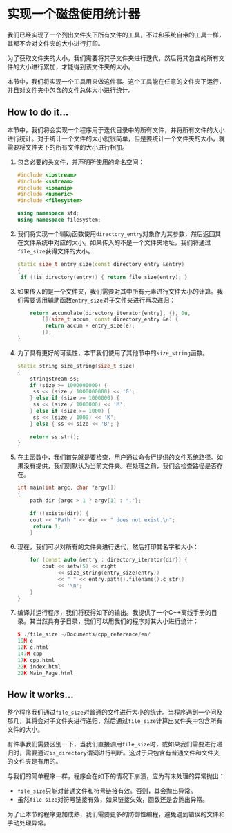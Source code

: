 # 实现一个磁盘使用统计器

我们已经实现了一个列出文件夹下所有文件的工具，不过和系统自带的工具一样，其都不会对文件夹的大小进行打印。

为了获取文件夹的大小，我们需要将其子文件夹进行迭代，然后将其包含的所有文件的大小进行累加，才能得到该文件夹的大小。

本节中，我们将实现一个工具用来做这件事。这个工具能在任意的文件夹下运行，并且对文件夹中包含的文件总体大小进行统计。

## How to do it...

本节中，我们将会实现一个程序用于迭代目录中的所有文件，并将所有文件的大小进行统计。对于统计一个文件的大小就很简单，但是要统计一个文件夹的大小，就需要将文件夹下的所有文件的大小进行相加。

1. 包含必要的头文件，并声明所使用的命名空间：

   ```c++
   #include <iostream>
   #include <sstream>
   #include <iomanip>
   #include <numeric>
   #include <filesystem>
   
   using namespace std;
   using namespace filesystem;
   ```

2. 我们将实现一个辅助函数使用`directory_entry`对象作为其参数，然后返回其在文件系统中对应的大小。如果传入的不是一个文件夹地址，我们将通过`file_size`获得文件的大小。

   ```c++
   static size_t entry_size(const directory_entry &entry)
   {
   	if (!is_directory(entry)) { return file_size(entry); }
   ```

3. 如果传入的是一个文件夹，我们需要对其中所有元素进行文件大小的计算。我们需要调用辅助函数`entry_size`对子文件夹进行再次递归：

   ```c++
       return accumulate(directory_iterator{entry}, {}, 0u,
           [](size_t accum, const directory_entry &e) {
           	return accum + entry_size(e);
           });
   }
   ```

4. 为了具有更好的可读性，本节我们使用了其他节中的`size_string`函数。

   ```c++
   static string size_string(size_t size)
   {
       stringstream ss;
       if (size >= 1000000000) {
       	ss << (size / 1000000000) << 'G';
       } else if (size >= 1000000) {
       	ss << (size / 1000000) << 'M';
       } else if (size >= 1000) {
       	ss << (size / 1000) << 'K';
       } else { ss << size << 'B'; }
       
       return ss.str();
   }
   ```

5. 在主函数中，我们首先就是要检查，用户通过命令行提供的文件系统路径。如果没有提供，我们则默认为当前文件夹。在处理之前，我们会检查路径是否存在。

   ```c++
   int main(int argc, char *argv[])
   {
       path dir {argc > 1 ? argv[1] : "."};
       
       if (!exists(dir)) {
       cout << "Path " << dir << " does not exist.\n";
       	return 1;
       } 
   ```

6. 现在，我们可以对所有的文件夹进行迭代，然后打印其名字和大小：

   ```c++
       for (const auto &entry : directory_iterator{dir}) {
           cout << setw(5) << right
                << size_string(entry_size(entry))
                << " " << entry.path().filename().c_str()
                << '\n';
       }
   }
   ```

7. 编译并运行程序，我们将获得如下的输出。我提供了一个C++离线手册的目录。其当然具有子目录，我们可以用我们的程序对其大小进行统计：

   ```c++
   $ ./file_size ~/Documents/cpp_reference/en/
   19M c
   12K c.html
   147M cpp
   17K cpp.html
   22K index.html
   22K Main_Page.html
   ```

## How it works...

整个程序我们通过`file_size`对普通的文件进行大小的统计。当程序遇到一个问及那几，其将会对子文件夹进行递归，然后通过`file_size`计算出文件夹中包含所有文件的大小。

有件事我们需要区别一下，当我们直接调用`file_size`时，或如果我们需要进行递归时，需要通过`is_directory`谓词进行判断。这对于只包含有普通文件和文件夹的文件夹是有用的。

与我们的简单程序一样，程序会在如下的情况下崩溃，应为有未处理的异常抛出：

- `file_size`只能对普通文件和符号链接有效。否则，其会抛出异常。
- 虽然`file_size`对符号链接有效，如果链接失效，函数还是会抛出异常。

为了让本节的程序更加成熟，我们需要更多的防御性编程，避免遇到错误的文件和手动处理异常。

